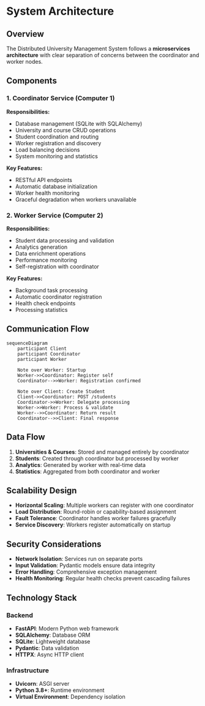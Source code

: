 # System Architecture

## Overview

The Distributed University Management System follows a **microservices architecture** with clear separation of concerns between the coordinator and worker nodes.

## Components

### 1. Coordinator Service (Computer 1)

**Responsibilities:**
- Database management (SQLite with SQLAlchemy)
- University and course CRUD operations  
- Student coordination and routing
- Worker registration and discovery
- Load balancing decisions
- System monitoring and statistics

**Key Features:**
- RESTful API endpoints
- Automatic database initialization
- Worker health monitoring
- Graceful degradation when workers unavailable

### 2. Worker Service (Computer 2)

**Responsibilities:**
- Student data processing and validation
- Analytics generation
- Data enrichment operations
- Performance monitoring
- Self-registration with coordinator

**Key Features:**
- Background task processing
- Automatic coordinator registration
- Health check endpoints
- Processing statistics

## Communication Flow

```mermaid
sequenceDiagram
    participant Client
    participant Coordinator
    participant Worker
    
    Note over Worker: Startup
    Worker->>Coordinator: Register self
    Coordinator-->>Worker: Registration confirmed
    
    Note over Client: Create Student
    Client->>Coordinator: POST /students
    Coordinator->>Worker: Delegate processing
    Worker->>Worker: Process & validate
    Worker-->>Coordinator: Return result
    Coordinator-->>Client: Final response
```

## Data Flow

1. **Universities & Courses**: Stored and managed entirely by coordinator
2. **Students**: Created through coordinator but processed by worker
3. **Analytics**: Generated by worker with real-time data
4. **Statistics**: Aggregated from both coordinator and worker

## Scalability Design

- **Horizontal Scaling**: Multiple workers can register with one coordinator
- **Load Distribution**: Round-robin or capability-based assignment
- **Fault Tolerance**: Coordinator handles worker failures gracefully
- **Service Discovery**: Workers register automatically on startup

## Security Considerations

- **Network Isolation**: Services run on separate ports
- **Input Validation**: Pydantic models ensure data integrity
- **Error Handling**: Comprehensive exception management
- **Health Monitoring**: Regular health checks prevent cascading failures

## Technology Stack

### Backend
- **FastAPI**: Modern Python web framework
- **SQLAlchemy**: Database ORM
- **SQLite**: Lightweight database
- **Pydantic**: Data validation
- **HTTPX**: Async HTTP client

### Infrastructure
- **Uvicorn**: ASGI server
- **Python 3.8+**: Runtime environment
- **Virtual Environment**: Dependency isolation

